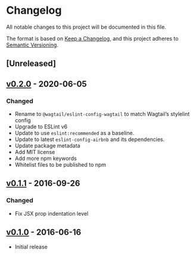 # Changelog

All notable changes to this project will be documented in this file.

The format is based on [Keep a Changelog](https://keepachangelog.com/en/1.0.0/),
and this project adheres to [Semantic Versioning](https://semver.org/spec/v2.0.0.html).

## [Unreleased]

## [v0.2.0](https://github.com/wagtail/eslint-config-wagtail/releases/tag/v0.2.0) - 2020-06-05

### Changed

- Rename to `@wagtail/eslint-config-wagtail` to match Wagtail’s stylelint config
- Upgrade to ESLint v6
- Update to use `eslint:recommended` as a baseline.
- Update to latest `eslint-config-airbnb` and its dependencies.
- Update package metadata
- Add MIT license
- Add more npm keywords
- Whitelist files to be published to npm

## [v0.1.1](https://github.com/wagtail/eslint-config-wagtail/releases/tag/v0.1.1) - 2016-09-26

### Changed

- Fix JSX prop indentation level

## [v0.1.0](https://github.com/wagtail/eslint-config-wagtail/releases/tag/v0.1.0) - 2016-06-16

- Initial release
